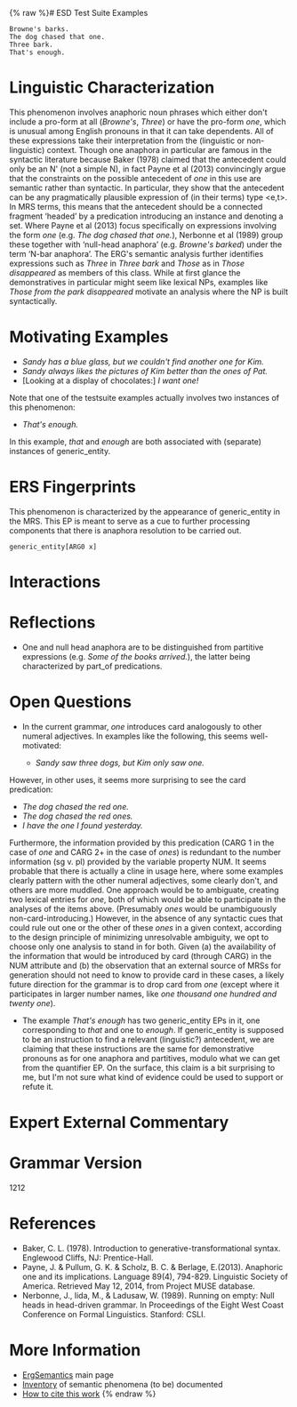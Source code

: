 {% raw %}# ESD Test Suite Examples

    Browne's barks.
    The dog chased that one.
    Three bark.
    That's enough.

# Linguistic Characterization

This phenomenon involves anaphoric noun phrases which either don't
include a pro-form at all (*Browne's*, *Three*) or have the pro-form
*one*, which is unusual among English pronouns in that it can take
dependents. All of these expressions take their interpretation from the
(linguistic or non-linguistic) context. Though one anaphora in
particular are famous in the syntactic literature because Baker (1978)
claimed that the antecedent could only be an N' (not a simple N), in
fact Payne et al (2013) convincingly argue that the constraints on the
possible antecedent of *one* in this use are semantic rather than
syntactic. In particular, they show that the antecedent can be any
pragmatically plausible expression of (in their terms) type &lt;e,t&gt;.
In MRS terms, this means that the antecedent should be a connected
fragment ‘headed’ by a predication introducing an instance and denoting
a set. Where Payne et al (2013) focus specifically on expressions
involving the form *one* (e.g. *The dog chased that one.*), Nerbonne et
al (1989) group these together with ‘null-head anaphora’ (e.g. *Browne's
barked*) under the term ‘N-bar anaphora’. The ERG's semantic analysis
further identifies expressions such as *Three* in *Three bark* and
*Those* as in *Those disappeared* as members of this class. While at
first glance the demonstratives in particular might seem like lexical
NPs, examples like *Those from the park disappeared* motivate an
analysis where the NP is built syntactically.

# Motivating Examples

- *Sandy has a blue glass, but we couldn't find another one for Kim.*
- *Sandy always likes the pictures of Kim better than the ones of
Pat.*
- \[Looking at a display of chocolates:\] *I want one!*

Note that one of the testsuite examples actually involves two instances
of this phenomenon:

- *That's enough.*

In this example, *that* and *enough* are both associated with (separate)
instances of generic\_entity.

# ERS Fingerprints

This phenomenon is characterized by the appearance of generic\_entity in
the MRS. This EP is meant to serve as a cue to further processing
components that there is anaphora resolution to be carried out.

    generic_entity[ARG0 x]

# Interactions

# Reflections

- One and null head anaphora are to be distinguished from partitive
expressions (e.g. *Some of the books arrived.*), the latter being
characterized by part\_of predications.

# Open Questions

- In the current grammar, *one* introduces card analogously to other
numeral adjectives. In examples like the following, this seems
well-motivated:
  
  - *Sandy saw three dogs, but Kim only saw one.*

However, in other uses, it seems more surprising to see the card
predication:

- *The dog chased the red one.*
- *The dog chased the red ones.*
- *I have the one I found yesterday.*

Furthermore, the information provided by this predication (CARG 1 in the
case of *one* and CARG 2+ in the case of *ones*) is redundant to the
number information (sg v. pl) provided by the variable property NUM. It
seems probable that there is actually a cline in usage here, where some
examples clearly pattern with the other numeral adjectives, some clearly
don't, and others are more muddled. One approach would be to ambiguate,
creating two lexical entries for *one*, both of which would be able to
participate in the analyses of the items above. (Presumably *ones* would
be unambiguously non-card-introducing.) However, in the absence of any
syntactic cues that could rule out one or the other of these *ones* in a
given context, according to the design principle of minimizing
unresolvable ambiguity, we opt to choose only one analysis to stand in
for both. Given (a) the availability of the information that would be
introduced by card (through CARG) in the NUM attribute and (b) the
observation that an external source of MRSs for generation should not
need to know to provide card in these cases, a likely future direction
for the grammar is to drop card from *one* (except where it participates
in larger number names, like *one thousand one hundred and twenty one*).

- The example *That's enough* has two generic\_entity EPs in it, one
corresponding to *that* and one to *enough*. If generic\_entity is
supposed to be an instruction to find a relevant (linguistic?)
antecedent, we are claiming that these instructions are the same for
demonstrative pronouns as for one anaphora and partitives, modulo
what we can get from the quantifier EP. On the surface, this claim
is a bit surprising to me, but I'm not sure what kind of evidence
could be used to support or refute it.

# Expert External Commentary

# Grammar Version

1212

# References

- Baker, C. L. (1978). Introduction to generative-transformational
syntax. Englewood Cliffs, NJ: Prentice-Hall.
- Payne, J. & Pullum, G. K. & Scholz, B. C. & Berlage, E.(2013).
Anaphoric one and its implications. Language 89(4), 794-829.
Linguistic Society of America. Retrieved May 12, 2014, from Project
MUSE database.
- Nerbonne, J., Iida, M., & Ladusaw, W. (1989). Running on empty: Null
heads in head-driven grammar. In Proceedings of the Eight West Coast
Conference on Formal Linguistics. Stanford: CSLI.

# More Information

- [ErgSemantics](ErgSemantics) main page
- [Inventory](ErgSemantics_Inventory) of semantic phenomena (to be)
documented
- [How to cite this work](ErgSemantics_HowToCite)
{% endraw %}